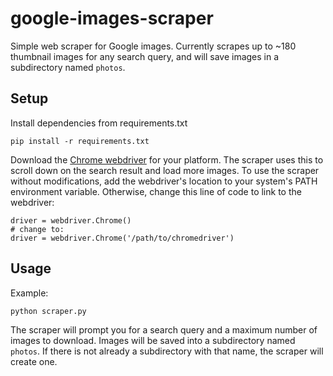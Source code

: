 # google-images-scraper
Simple web scraper for Google images. Currently scrapes up to ~180 thumbnail images for any search query, and will save images in a subdirectory named `photos`.
## Setup
Install dependencies from requirements.txt
```
pip install -r requirements.txt
```
Download the [Chrome webdriver](https://sites.google.com/a/chromium.org/chromedriver/downloads) for your platform. The scraper uses this to scroll down on the search result and load more images. To use the scraper without modifications, add the webdriver's location to your system's PATH environment variable. Otherwise, change this line of code to link to the webdriver:
```
driver = webdriver.Chrome()
# change to:
driver = webdriver.Chrome('/path/to/chromedriver')
```
## Usage
Example:
```
python scraper.py
```
The scraper will prompt you for a search query and a maximum number of images to download. Images will be saved into a subdirectory named `photos`. If there is not already a subdirectory with that name, the scraper will create one.